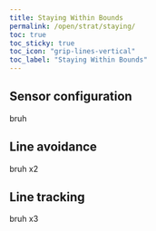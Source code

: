 ```yaml
---
title: Staying Within Bounds
permalink: /open/strat/staying/
toc: true
toc_sticky: true
toc_icon: "grip-lines-vertical"
toc_label: "Staying Within Bounds"
---
```


## Sensor configuration

bruh

## Line avoidance

bruh x2

## Line tracking

bruh x3
